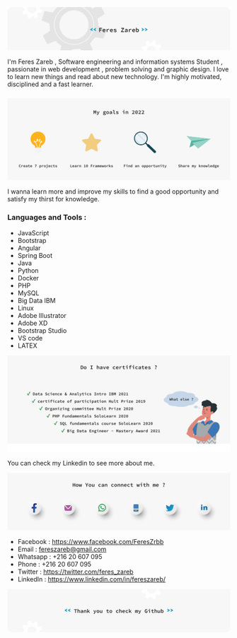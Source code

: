 [![](https://github.com/fereszareb/fereszareb/blob/main/header.svg)]()


I'm Feres Zareb , Software engineering and information systems Student , passionate in web development , problem solving and graphic design. I love to learn new things and read about new technology. I'm highly motivated, disciplined and a fast learner.
###

[![](https://github.com/fereszareb/fereszareb/blob/main/goals.svg)]()

I wanna learn more and improve my skills to find a good opportunity and satisfy my thirst for knowledge.

### Languages and Tools :
- JavaScript
- Bootstrap
- Angular
- Spring Boot
- Java
- Python
- Docker
- PHP
- MySQL
- Big Data IBM
- Linux
- Adobe Illustrator
- Adobe XD
- Bootstrap Studio
- VS code
- LATEX

[![](https://github.com/fereszareb/fereszareb/blob/main/certificates.svg)](#)

You can check my Linkedin to see more about me.

[![](https://github.com/fereszareb/fereszareb/blob/main/contact_me.svg)](#)
- Facebook : https://www.facebook.com/FeresZrbb
- Email : fereszareb@gmail.com
- Whatsapp : +216 20 607 095
- Phone : +216 20 607 095
- Twitter : https://twitter.com/feres_zareb
- LinkedIn : https://www.linkedin.com/in/fereszareb/



[![](https://github.com/fereszareb/fereszareb/blob/main/thanks.svg)](#)

